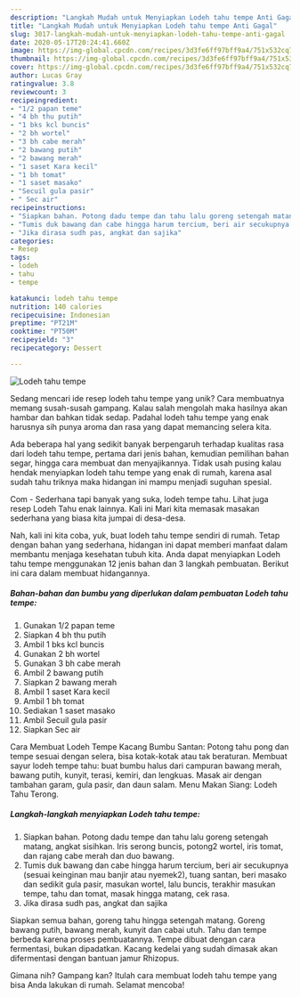 ```yaml
---
description: "Langkah Mudah untuk Menyiapkan Lodeh tahu tempe Anti Gagal"
title: "Langkah Mudah untuk Menyiapkan Lodeh tahu tempe Anti Gagal"
slug: 3017-langkah-mudah-untuk-menyiapkan-lodeh-tahu-tempe-anti-gagal
date: 2020-05-17T20:24:41.660Z
image: https://img-global.cpcdn.com/recipes/3d3fe6ff97bff9a4/751x532cq70/lodeh-tahu-tempe-foto-resep-utama.jpg
thumbnail: https://img-global.cpcdn.com/recipes/3d3fe6ff97bff9a4/751x532cq70/lodeh-tahu-tempe-foto-resep-utama.jpg
cover: https://img-global.cpcdn.com/recipes/3d3fe6ff97bff9a4/751x532cq70/lodeh-tahu-tempe-foto-resep-utama.jpg
author: Lucas Gray
ratingvalue: 3.8
reviewcount: 3
recipeingredient:
- "1/2 papan teme"
- "4 bh thu putih"
- "1 bks kcl buncis"
- "2 bh wortel"
- "3 bh cabe merah"
- "2 bawang putih"
- "2 bawang merah"
- "1 saset Kara kecil"
- "1 bh tomat"
- "1 saset masako"
- "Secuil gula pasir"
- " Sec air"
recipeinstructions:
- "Siapkan bahan. Potong dadu tempe dan tahu lalu goreng setengah matang, angkat sisihkan. Iris serong buncis, potong2 wortel, iris tomat, dan rajang cabe merah dan duo bawang."
- "Tumis duk bawang dan cabe hingga harum tercium, beri air secukupnya (sesuai keinginan mau banjir atau nyemek2), tuang santan, beri masako dan sedikit gula pasir, masukan wortel, lalu buncis, terakhir masukan tempe, tahu dan tomat, masak hingga matang, cek rasa."
- "Jika dirasa sudh pas, angkat dan sajika"
categories:
- Resep
tags:
- lodeh
- tahu
- tempe

katakunci: lodeh tahu tempe 
nutrition: 140 calories
recipecuisine: Indonesian
preptime: "PT21M"
cooktime: "PT50M"
recipeyield: "3"
recipecategory: Dessert

---
```



![Lodeh tahu tempe](https://img-global.cpcdn.com/recipes/3d3fe6ff97bff9a4/751x532cq70/lodeh-tahu-tempe-foto-resep-utama.jpg)

Sedang mencari ide resep lodeh tahu tempe yang unik? Cara membuatnya memang susah-susah gampang. Kalau salah mengolah maka hasilnya akan hambar dan bahkan tidak sedap. Padahal lodeh tahu tempe yang enak harusnya sih punya aroma dan rasa yang dapat memancing selera kita.

Ada beberapa hal yang sedikit banyak berpengaruh terhadap kualitas rasa dari lodeh tahu tempe, pertama dari jenis bahan, kemudian pemilihan bahan segar, hingga cara membuat dan menyajikannya. Tidak usah pusing kalau hendak menyiapkan lodeh tahu tempe yang enak di rumah, karena asal sudah tahu triknya maka hidangan ini mampu menjadi suguhan spesial.

Com - Sederhana tapi banyak yang suka, lodeh tempe tahu. Lihat juga resep Lodeh Tahu enak lainnya. Kali ini Mari kita memasak masakan sederhana yang biasa kita jumpai di desa-desa.


Nah, kali ini kita coba, yuk, buat lodeh tahu tempe sendiri di rumah. Tetap dengan bahan yang sederhana, hidangan ini dapat memberi manfaat dalam membantu menjaga kesehatan tubuh kita. Anda dapat menyiapkan Lodeh tahu tempe menggunakan 12 jenis bahan dan 3 langkah pembuatan. Berikut ini cara dalam membuat hidangannya.

<!--inarticleads1-->

##### Bahan-bahan dan bumbu yang diperlukan dalam pembuatan Lodeh tahu tempe:

1. Gunakan 1/2 papan teme
1. Siapkan 4 bh thu putih
1. Ambil 1 bks kcl buncis
1. Gunakan 2 bh wortel
1. Gunakan 3 bh cabe merah
1. Ambil 2 bawang putih
1. Siapkan 2 bawang merah
1. Ambil 1 saset Kara kecil
1. Ambil 1 bh tomat
1. Sediakan 1 saset masako
1. Ambil Secuil gula pasir
1. Siapkan  Sec air


Cara Membuat Lodeh Tempe Kacang Bumbu Santan: Potong tahu pong dan tempe sesuai dengan selera, bisa kotak-kotak atau tak beraturan. Membuat sayur lodeh tempe tahu: buat bumbu halus dari campuran bawang merah, bawang putih, kunyit, terasi, kemiri, dan lengkuas. Masak air dengan tambahan garam, gula pasir, dan daun salam. Menu Makan Siang: Lodeh Tahu Terong. 

<!--inarticleads2-->

##### Langkah-langkah menyiapkan Lodeh tahu tempe:

1. Siapkan bahan. Potong dadu tempe dan tahu lalu goreng setengah matang, angkat sisihkan. Iris serong buncis, potong2 wortel, iris tomat, dan rajang cabe merah dan duo bawang.
1. Tumis duk bawang dan cabe hingga harum tercium, beri air secukupnya (sesuai keinginan mau banjir atau nyemek2), tuang santan, beri masako dan sedikit gula pasir, masukan wortel, lalu buncis, terakhir masukan tempe, tahu dan tomat, masak hingga matang, cek rasa.
1. Jika dirasa sudh pas, angkat dan sajika


Siapkan semua bahan, goreng tahu hingga setengah matang. Goreng bawang putih, bawang merah, kunyit dan cabai utuh. Tahu dan tempe berbeda karena proses pembuatannya. Tempe dibuat dengan cara fermentasi, bukan dipadatkan. Kacang kedelai yang sudah dimasak akan difermentasi dengan bantuan jamur Rhizopus. 

Gimana nih? Gampang kan? Itulah cara membuat lodeh tahu tempe yang bisa Anda lakukan di rumah. Selamat mencoba!
